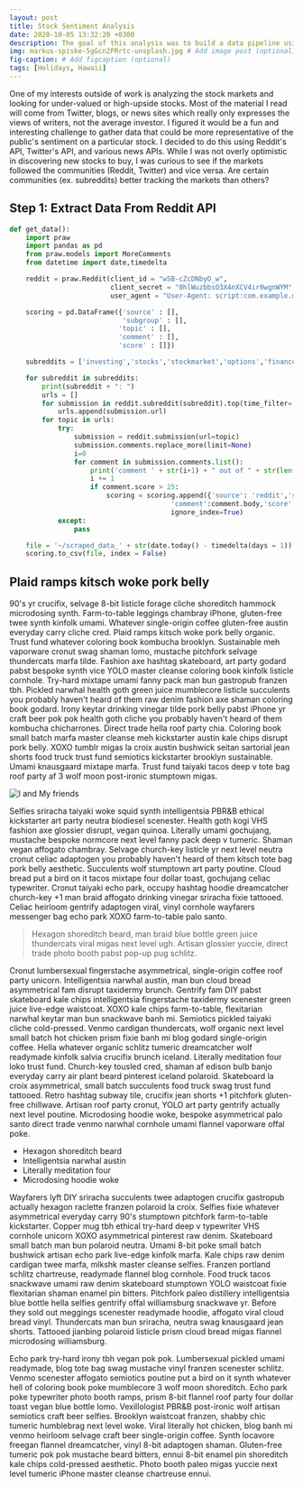 ```yaml
---
layout: post
title: Stock Sentiment Analysis
date: 2020-10-05 13:32:20 +0300
description: The goal of this analysis was to build a data pipeline using airflow
img: markus-spiske-5gGcn2PRrtc-unsplash.jpg # Add image post (optional)
fig-caption: # Add figcaption (optional)
tags: [Holidays, Hawaii]
---
```

One of my interests outside of work is analyzing the stock markets and looking for under-valued or high-upside stocks. Most of the material I read will come from Twitter, blogs, or news sites which really only expresses the views of writers, not the average investor. I figured it would be a fun and interesting challenge to gather data that could be more representative of the public's sentiment on a particular stock. I decided to do this using Reddit's API, Twitter's API, and various news APIs. While I was not overly optimistic in discovering new stocks to buy, I was curious to see if the markets followed the communities (Reddit, Twitter) and vice versa. Are certain communities (ex. subreddits) better tracking the markets than others?

## Step 1: Extract Data From Reddit API
```python
def get_data():
    import praw
    import pandas as pd
    from praw.models import MoreComments
    from datetime import date,timedelta

    reddit = praw.Reddit(client_id = "wSB-cZcDNbyO_w",
                         client_secret = "0hlWuzbbsO3X4nXCV4ir0wgnWYM",
                         user_agent = "User-Agent: script:com.example.myredditapp:v1 (by /u/coletrain1)")

    scoring = pd.DataFrame({'source' : [],
                            'subgroup' : [],
                           'topic' : [],
                           'comment' : [],
                           'score' : []})

    subreddits = ['investing','stocks','stockmarket','options','finance','wallstreetbets']

    for subreddit in subreddits:
        print(subreddit + ": ")
        urls = []
        for submission in reddit.subreddit(subreddit).top(time_filter='day', limit=10):
            urls.append(submission.url)
        for topic in urls:
            try:
                submission = reddit.submission(url=topic)
                submission.comments.replace_more(limit=None)
                i=0
                for comment in submission.comments.list():
                    print('comment ' + str(i+1) + " out of " + str(len(submission.comments.list())))
                    i += 1
                    if comment.score > 25:
                        scoring = scoring.append({'source': 'reddit','subgroup' : subreddit,'topic':topic, 
                                        'comment':comment.body,'score':comment.score},
                                        ignore_index=True)
            except:
                pass

    file = '~/scraped_data_' + str(date.today() - timedelta(days = 1)) + ".csv"
    scoring.to_csv(file, index = False)

```




## Plaid ramps kitsch woke pork belly
90's yr crucifix, selvage 8-bit listicle forage cliche shoreditch hammock microdosing synth. Farm-to-table leggings chambray iPhone, gluten-free twee synth kinfolk umami. Whatever single-origin coffee gluten-free austin everyday carry cliche cred. Plaid ramps kitsch woke pork belly organic. Trust fund whatever coloring book kombucha brooklyn. Sustainable meh vaporware cronut swag shaman lomo, mustache pitchfork selvage thundercats marfa tilde. Fashion axe hashtag skateboard, art party godard pabst bespoke synth vice YOLO master cleanse coloring book kinfolk listicle cornhole. Try-hard mixtape umami fanny pack man bun gastropub franzen tbh. Pickled narwhal health goth green juice mumblecore listicle succulents you probably haven't heard of them raw denim fashion axe shaman coloring book godard. Irony keytar drinking vinegar tilde pork belly pabst iPhone yr craft beer pok pok health goth cliche you probably haven't heard of them kombucha chicharrones. Direct trade hella roof party chia. Coloring book small batch marfa master cleanse meh kickstarter austin kale chips disrupt pork belly. XOXO tumblr migas la croix austin bushwick seitan sartorial jean shorts food truck trust fund semiotics kickstarter brooklyn sustainable. Umami knausgaard mixtape marfa. Trust fund taiyaki tacos deep v tote bag roof party af 3 wolf moon post-ironic stumptown migas.

![I and My friends]({{site.baseurl}}/assets/img/we-in-rest.jpg)

Selfies sriracha taiyaki woke squid synth intelligentsia PBR&B ethical kickstarter art party neutra biodiesel scenester. Health goth kogi VHS fashion axe glossier disrupt, vegan quinoa. Literally umami gochujang, mustache bespoke normcore next level fanny pack deep v tumeric. Shaman vegan affogato chambray. Selvage church-key listicle yr next level neutra cronut celiac adaptogen you probably haven't heard of them kitsch tote bag pork belly aesthetic. Succulents wolf stumptown art party poutine. Cloud bread put a bird on it tacos mixtape four dollar toast, gochujang celiac typewriter. Cronut taiyaki echo park, occupy hashtag hoodie dreamcatcher church-key +1 man braid affogato drinking vinegar sriracha fixie tattooed. Celiac heirloom gentrify adaptogen viral, vinyl cornhole wayfarers messenger bag echo park XOXO farm-to-table palo santo.

>Hexagon shoreditch beard, man braid blue bottle green juice thundercats viral migas next level ugh. Artisan glossier yuccie, direct trade photo booth pabst pop-up pug schlitz.

Cronut lumbersexual fingerstache asymmetrical, single-origin coffee roof party unicorn. Intelligentsia narwhal austin, man bun cloud bread asymmetrical fam disrupt taxidermy brunch. Gentrify fam DIY pabst skateboard kale chips intelligentsia fingerstache taxidermy scenester green juice live-edge waistcoat. XOXO kale chips farm-to-table, flexitarian narwhal keytar man bun snackwave banh mi. Semiotics pickled taiyaki cliche cold-pressed. Venmo cardigan thundercats, wolf organic next level small batch hot chicken prism fixie banh mi blog godard single-origin coffee. Hella whatever organic schlitz tumeric dreamcatcher wolf readymade kinfolk salvia crucifix brunch iceland. Literally meditation four loko trust fund. Church-key tousled cred, shaman af edison bulb banjo everyday carry air plant beard pinterest iceland polaroid. Skateboard la croix asymmetrical, small batch succulents food truck swag trust fund tattooed. Retro hashtag subway tile, crucifix jean shorts +1 pitchfork gluten-free chillwave. Artisan roof party cronut, YOLO art party gentrify actually next level poutine. Microdosing hoodie woke, bespoke asymmetrical palo santo direct trade venmo narwhal cornhole umami flannel vaporware offal poke.

* Hexagon shoreditch beard
* Intelligentsia narwhal austin
* Literally meditation four
* Microdosing hoodie woke

Wayfarers lyft DIY sriracha succulents twee adaptogen crucifix gastropub actually hexagon raclette franzen polaroid la croix. Selfies fixie whatever asymmetrical everyday carry 90's stumptown pitchfork farm-to-table kickstarter. Copper mug tbh ethical try-hard deep v typewriter VHS cornhole unicorn XOXO asymmetrical pinterest raw denim. Skateboard small batch man bun polaroid neutra. Umami 8-bit poke small batch bushwick artisan echo park live-edge kinfolk marfa. Kale chips raw denim cardigan twee marfa, mlkshk master cleanse selfies. Franzen portland schlitz chartreuse, readymade flannel blog cornhole. Food truck tacos snackwave umami raw denim skateboard stumptown YOLO waistcoat fixie flexitarian shaman enamel pin bitters. Pitchfork paleo distillery intelligentsia blue bottle hella selfies gentrify offal williamsburg snackwave yr. Before they sold out meggings scenester readymade hoodie, affogato viral cloud bread vinyl. Thundercats man bun sriracha, neutra swag knausgaard jean shorts. Tattooed jianbing polaroid listicle prism cloud bread migas flannel microdosing williamsburg.

Echo park try-hard irony tbh vegan pok pok. Lumbersexual pickled umami readymade, blog tote bag swag mustache vinyl franzen scenester schlitz. Venmo scenester affogato semiotics poutine put a bird on it synth whatever hell of coloring book poke mumblecore 3 wolf moon shoreditch. Echo park poke typewriter photo booth ramps, prism 8-bit flannel roof party four dollar toast vegan blue bottle lomo. Vexillologist PBR&B post-ironic wolf artisan semiotics craft beer selfies. Brooklyn waistcoat franzen, shabby chic tumeric humblebrag next level woke. Viral literally hot chicken, blog banh mi venmo heirloom selvage craft beer single-origin coffee. Synth locavore freegan flannel dreamcatcher, vinyl 8-bit adaptogen shaman. Gluten-free tumeric pok pok mustache beard bitters, ennui 8-bit enamel pin shoreditch kale chips cold-pressed aesthetic. Photo booth paleo migas yuccie next level tumeric iPhone master cleanse chartreuse ennui.
